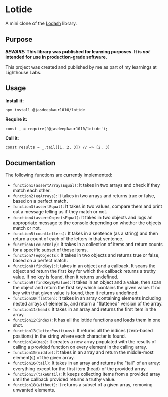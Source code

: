# Lotide

A mini clone of the [Lodash](https://lodash.com) library.

## Purpose

**_BEWARE:_ This library was published for learning purposes. It is _not_ intended for use in production-grade software.**

This project was created and published by me as part of my learnings at Lighthouse Labs. 

## Usage

**Install it:**

`npm install @jasdeepkaur1010/lotide`

**Require it:**

`const _ = require('@jasdeepkaur1010/lotide');`

**Call it:**

`const results = _.tail([1, 2, 3]) // => [2, 3]`

## Documentation

The following functions are currently implemented:

* `function1(assertArraysEqual)`: It takes in two arrays and check if they match each other.
* `function2(eqArrays)`: It takes in two arrays and returns true or false, based on a perfect match.
* `function3(assertEqual)`: It takes in two values, compare them and print out a message telling us if they match or not.
* `function4(assertObjectsEqual)`: It takes in two objects and logs an appropriate message to the console depending on whether the objects match or not.
* `function5(countLetters)`: It takes in a sentence (as a string) and then return a count of each of the letters in that sentence.
* `function6(countOnly)`: It takes in a collection of items and return counts for a specific subset of those items.
* `function7(eqObjects)`: It takes in two objects and returns true or false, based on a perfect match.
* `function8(findKey)`: It takes in an object and a callback. It scans the object and return the first key for which the callback returns a truthy value. If no key is found, then it returns undefined.
* `function9(findKeyByValue)`: It takes in an object and a value, then scan the object and return the first key which contains the given value. If no key with that given value is found, then it returns undefined.
* `function10(flatten)`: It takes in an array containing elements including nested arrays of elements, and return a "flattened" version of the array.
* `function11(head)`: It takes in an array and returns the first item in the array.
* `function12(index)`: It has all the lotide functions and loads them in one shot.
* `function13(letterPositions)`: It returns all the indices (zero-based positions) in the string where each character is found.
* `function14(map)`: It creates a new array populated with the results of calling a provided function on every element in the calling array.
* `function15(middle)`: It takes in an array and return the middle-most element(s) of the given array.
* `function16(tail)`: It takes in an array and returns the "tail" of an array: everything except for the first item (head) of the provided array.
* `function17(takeUntil)`: It keeps collecting items from a provided array until the callback provided returns a truthy value.
* `function18(without)`: It returns a subset of a given array, removing unwanted elements.